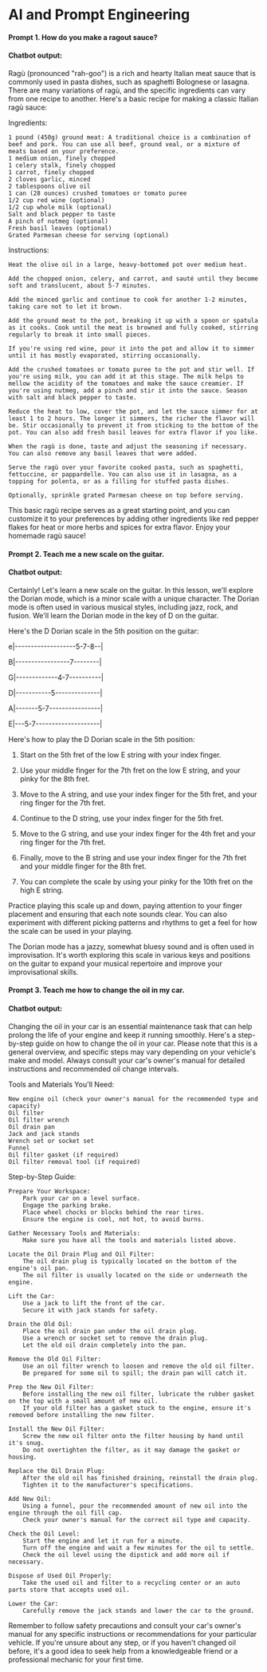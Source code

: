 # AI and Prompt Engineering

#### Prompt 1. How do you make a ragout sauce?

#### Chatbot output:

Ragù (pronounced "rah-goo") is a rich and hearty Italian meat sauce that is commonly used in pasta dishes, such as spaghetti Bolognese or lasagna. There are many variations of ragù, and the specific ingredients can vary from one recipe to another. Here's a basic recipe for making a classic Italian ragù sauce:

Ingredients:

    1 pound (450g) ground meat: A traditional choice is a combination of beef and pork. You can use all beef, ground veal, or a mixture of meats based on your preference.
    1 medium onion, finely chopped
    1 celery stalk, finely chopped
    1 carrot, finely chopped
    2 cloves garlic, minced
    2 tablespoons olive oil
    1 can (28 ounces) crushed tomatoes or tomato puree
    1/2 cup red wine (optional)
    1/2 cup whole milk (optional)
    Salt and black pepper to taste
    A pinch of nutmeg (optional)
    Fresh basil leaves (optional)
    Grated Parmesan cheese for serving (optional)

Instructions:

    Heat the olive oil in a large, heavy-bottomed pot over medium heat.

    Add the chopped onion, celery, and carrot, and sauté until they become soft and translucent, about 5-7 minutes.

    Add the minced garlic and continue to cook for another 1-2 minutes, taking care not to let it brown.

    Add the ground meat to the pot, breaking it up with a spoon or spatula as it cooks. Cook until the meat is browned and fully cooked, stirring regularly to break it into small pieces.

    If you're using red wine, pour it into the pot and allow it to simmer until it has mostly evaporated, stirring occasionally.

    Add the crushed tomatoes or tomato puree to the pot and stir well. If you're using milk, you can add it at this stage. The milk helps to mellow the acidity of the tomatoes and make the sauce creamier. If you're using nutmeg, add a pinch and stir it into the sauce. Season with salt and black pepper to taste.

    Reduce the heat to low, cover the pot, and let the sauce simmer for at least 1 to 2 hours. The longer it simmers, the richer the flavor will be. Stir occasionally to prevent it from sticking to the bottom of the pot. You can also add fresh basil leaves for extra flavor if you like.

    When the ragù is done, taste and adjust the seasoning if necessary. You can also remove any basil leaves that were added.

    Serve the ragù over your favorite cooked pasta, such as spaghetti, fettuccine, or pappardelle. You can also use it in lasagna, as a topping for polenta, or as a filling for stuffed pasta dishes.

    Optionally, sprinkle grated Parmesan cheese on top before serving.

This basic ragù recipe serves as a great starting point, and you can customize it to your preferences by adding other ingredients like red pepper flakes for heat or more herbs and spices for extra flavor. Enjoy your homemade ragù sauce!

#### Prompt 2. Teach me a new scale on the guitar.

#### Chatbot output:
Certainly! Let's learn a new scale on the guitar. In this lesson, we'll explore the Dorian mode, which is a minor scale with a unique character. The Dorian mode is often used in various musical styles, including jazz, rock, and fusion. We'll learn the Dorian mode in the key of D on the guitar.

Here's the D Dorian scale in the 5th position on the guitar:

e|-------------------5-7-8--|

B|-----------------7--------|

G|-------------4-7----------|

D|-----------5--------------|

A|-------5-7----------------|

E|---5-7--------------------|

Here's how to play the D Dorian scale in the 5th position:

1. Start on the 5th fret of the low E string with your index finger.

2. Use your middle finger for the 7th fret on the low E string, and your pinky for the 8th fret.

3. Move to the A string, and use your index finger for the 5th fret, and your ring finger for the 7th fret.

4. Continue to the D string, use your index finger for the 5th fret.

5. Move to the G string, and use your index finger for the 4th fret and your ring finger for the 7th fret.

6. Finally, move to the B string and use your index finger for the 7th fret and your middle finger for the 8th fret.

7. You can complete the scale by using your pinky for the 10th fret on the high E string.

Practice playing this scale up and down, paying attention to your finger placement and ensuring that each note sounds clear. You can also experiment with different picking patterns and rhythms to get a feel for how the scale can be used in your playing.

The Dorian mode has a jazzy, somewhat bluesy sound and is often used in improvisation. It's worth exploring this scale in various keys and positions on the guitar to expand your musical repertoire and improve your improvisational skills.

#### Prompt 3. Teach me how to change the oil in my car.

#### Chatbot output:

Changing the oil in your car is an essential maintenance task that can help prolong the life of your engine and keep it running smoothly. Here's a step-by-step guide on how to change the oil in your car. Please note that this is a general overview, and specific steps may vary depending on your vehicle's make and model. Always consult your car's owner's manual for detailed instructions and recommended oil change intervals.

Tools and Materials You'll Need:

    New engine oil (check your owner's manual for the recommended type and capacity)
    Oil filter
    Oil filter wrench
    Oil drain pan
    Jack and jack stands
    Wrench set or socket set
    Funnel
    Oil filter gasket (if required)
    Oil filter removal tool (if required)

Step-by-Step Guide:

    Prepare Your Workspace:
        Park your car on a level surface.
        Engage the parking brake.
        Place wheel chocks or blocks behind the rear tires.
        Ensure the engine is cool, not hot, to avoid burns.

    Gather Necessary Tools and Materials:
        Make sure you have all the tools and materials listed above.

    Locate the Oil Drain Plug and Oil Filter:
        The oil drain plug is typically located on the bottom of the engine's oil pan.
        The oil filter is usually located on the side or underneath the engine.

    Lift the Car:
        Use a jack to lift the front of the car.
        Secure it with jack stands for safety.

    Drain the Old Oil:
        Place the oil drain pan under the oil drain plug.
        Use a wrench or socket set to remove the drain plug.
        Let the old oil drain completely into the pan.

    Remove the Old Oil Filter:
        Use an oil filter wrench to loosen and remove the old oil filter.
        Be prepared for some oil to spill; the drain pan will catch it.

    Prep the New Oil Filter:
        Before installing the new oil filter, lubricate the rubber gasket on the top with a small amount of new oil.
        If your old filter has a gasket stuck to the engine, ensure it's removed before installing the new filter.

    Install the New Oil Filter:
        Screw the new oil filter onto the filter housing by hand until it's snug.
        Do not overtighten the filter, as it may damage the gasket or housing.

    Replace the Oil Drain Plug:
        After the old oil has finished draining, reinstall the drain plug.
        Tighten it to the manufacturer's specifications.

    Add New Oil:
        Using a funnel, pour the recommended amount of new oil into the engine through the oil fill cap.
        Check your owner's manual for the correct oil type and capacity.

    Check the Oil Level:
        Start the engine and let it run for a minute.
        Turn off the engine and wait a few minutes for the oil to settle.
        Check the oil level using the dipstick and add more oil if necessary.

    Dispose of Used Oil Properly:
        Take the used oil and filter to a recycling center or an auto parts store that accepts used oil.

    Lower the Car:
        Carefully remove the jack stands and lower the car to the ground.

Remember to follow safety precautions and consult your car's owner's manual for any specific instructions or recommendations for your particular vehicle. If you're unsure about any step, or if you haven't changed oil before, it's a good idea to seek help from a knowledgeable friend or a professional mechanic for your first time.
